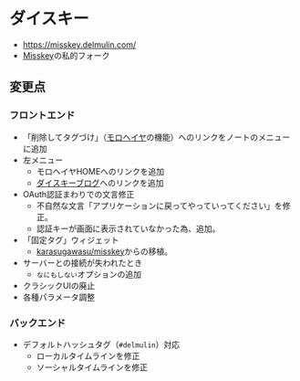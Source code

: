 # ダイスキー

- https://misskey.delmulin.com/
- [Misskey](https://github.com/misskey-dev/misskey/)の私的フォーク

## 変更点

### フロントエンド

- 「削除してタグづけ」（[モロヘイヤ](https://github.com/pooza/mulukhiya-toot-proxy/)の機能）へのリンクをノートのメニューに追加
- 左メニュー
  - モロヘイヤHOMEへのリンクを追加
  - [ダイスキーブログ](https://blog.misskey.delmulin.com)へのリンクを追加
- OAuth認証まわりでの文言修正
  - 不自然な文言「アプリケーションに戻ってやっていってください」を修正。
  - 認証キーが画面に表示されていなかった為、追加。
- 「固定タグ」ウィジェット
  - [karasugawasu/misskey](https://github.com/karasugawasu/misskey)からの移植。
- サーバーとの接続が失われたとき
  - `なにもしない`オプションの追加
- クラシックUIの廃止
- 各種パラメータ調整

### バックエンド

- デフォルトハッシュタグ（`#delmulin`）対応
  - ローカルタイムラインを修正
  - ソーシャルタイムラインを修正
